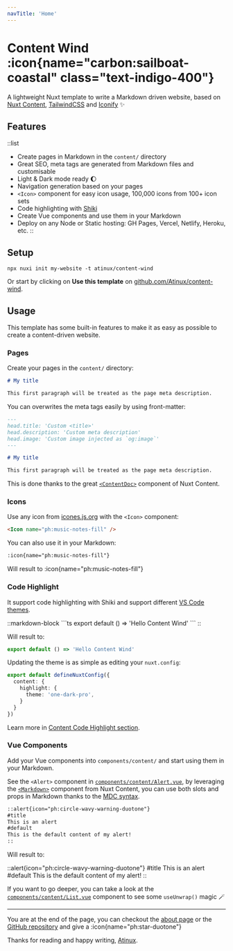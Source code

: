 ```yaml
---
navTitle: 'Home'
---
```


# Content Wind :icon{name="carbon:sailboat-coastal" class="text-indigo-400"}

A lightweight Nuxt template to write a Markdown driven website, based on [Nuxt Content](https://content.nuxtjs.org), [TailwindCSS](https://tailwindcss.com) and [Iconify](https://iconify.design) :sparkles:

## Features

::list
- Create pages in Markdown in the `content/` directory
- Great SEO, meta tags are generated from Markdown files and customisable
- Light & Dark mode ready :moon:
- Navigation generation based on your pages
- `<Icon>` component for easy icon usage, 100,000 icons from 100+ icon sets
- Code highlighting with [Shiki](https://shiki.github.io/shiki/)
- Create Vue components and use them in your Markdown
- Deploy on any Node or Static hosting: GH Pages, Vercel, Netlify, Heroku, etc.
::

## Setup

```
npx nuxi init my-website -t atinux/content-wind
```

Or start by clicking on **Use this template** on [github.com/Atinux/content-wind](https://github.com/Atinux/content-wind).

## Usage

This template has some built-in features to make it as easy as possible to create a content-driven website.

### Pages

Create your pages in the `content/` directory:

```md
# My title

This first paragraph will be treated as the page meta description.
```

You can overwrites the meta tags easily by using front-matter:

```md
---
head.title: 'Custom <title>'
head.description: 'Custom meta description'
head.image: 'Custom image injected as `og:image`'
---

# My title

This first paragraph will be treated as the page meta description.
```

This is done thanks to the great [`<ContentDoc>`](https://content-v2.nuxtjs.org/api/components/content-doc) component of Nuxt Content.

### Icons

Use any icon from [icones.js.org](https://icones.js.org) with the `<Icon>` component:

```html
<Icon name="ph:music-notes-fill" />
```

You can also use it in your Markdown:

```md
:icon{name="ph:music-notes-fill"}
```

Will result to :icon{name="ph:music-notes-fill"}

### Code Highlight

It support code highlighting with Shiki and support different [VS Code themes](https://github.com/shikijs/shiki/blob/main/docs/themes.md#all-themes).

::markdown-block
\```ts
export default () => 'Hello Content Wind'
\```
::

Will result to:

```ts
export default () => 'Hello Content Wind'
```

Updating the theme is as simple as editing your `nuxt.config`:

```ts [theme="one-dark-pro"]
export default defineNuxtConfig({
  content: {
    highlight: {
      theme: 'one-dark-pro',
    }
  }
})
```

Learn more in [Content Code Highlight section](https://content.nuxtjs.org/api/configuration#highlight).

### Vue Components

Add your Vue components into `components/content/` and start using them in your Markdown.

See the `<Alert>` component in [`components/content/Alert.vue`](https://github.com/Atinux/content-wind/blob/main/components/content/Alert.vue), by leveraging the [`<Markdown>`](https://content.nuxtjs.org/api/components/markdown) component from Nuxt Content, you can use both slots and props in Markdown thanks to the [MDC syntax](https://content.nuxtjs.org/guide/writing/mdc).

```md
::alert{icon="ph:circle-wavy-warning-duotone"}
#title
This is an alert
#default
This is the default content of my alert!
::
```

Will result to:

::alert{icon="ph:circle-wavy-warning-duotone"}
#title
This is an alert
#default
This is the default content of my alert!
::

If you want to go deeper, you can take a look at the [`components/content/List.vue`](https://github.com/Atinux/content-wind/blob/main/components/content/List.vue) component to see some `useUnwrap()` magic :magic_wand:

---

You are at the end of the page, you can checkout the [about page](/about) or the [GitHub repository](https://github.com/Atinux/content-wind) and give a :icon{name="ph:star-duotone"}

Thanks for reading and happy writing, [Atinux](https://twitter.com/Atinux).